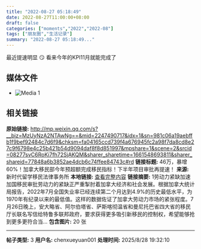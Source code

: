 ```yaml
---
title: "2022-08-27 05:18:49"
date: 2022-08-27T11:00:00+08:00
draft: false
categories: ["moments","2022","2022-08"]
tags: ["朋友圈","生活记录"]
summary: "2022-08-27 05:18:49..."
---
```


最近提速明显 😏 看来今年的KPI11月就能完成了

## 媒体文件

- ![Media 1](/Moments/photos/2022-08-27/202208270518490.jpg)

## 相关链接

**原始链接:** http://mp.weixin.qq.com/s?__biz=MzUyNzA2NTAwNg==&mid=2247490717&idx=1&sn=981c06a19aebffb1f9bef92484c7d6f9&chksm=fa04165ccd739f4a676945fc2a98f7da8cd8e27c9f6798e4c25b421b54d9094daf8f8d851997&mpshare=1&scene=2&srcid=08277svC6RoKi7fh72SjAKQM&sharer_sharetime=1661548693811&sharer_shareid=77848a6b3852ae4dcb6c74ffee84743c#rd
**链接标题:** 46万，暴增60%！加拿大移民部今年预超额完成移民指标！下半年项目审批再提速！
**来源:** 新时代留学移民法律事务所
**本地链接:** [查看完整内容](/link_content/2022/08/2022-08-27-1/link_content/)
**链接摘要:** 1劳动力紧缺加速加国移民审批劳动力的紧缺正严重掣肘着加拿大经济和社会发展。根据加拿大统计局报告，2022年7月全国失业率已经连续第二个月达到4.9%的历史最低水平，为1970年有纪录以来的最低值。这样的数据佐证了加拿大劳动力市场的紧张程度。7月26日晚上，安大略省、阿尔伯塔省、萨斯喀彻温省和曼尼托巴省四大省的移民厅长联名写信给特鲁多联邦政府，要求获得更多吸引新移民的控制权，希望能够抢到更多更符合当...
**包含图片:** 20 张

---

**帖子类型:** 3
**用户名:** chenxueyuan001
**处理时间:** 2025/8/28 19:32:10